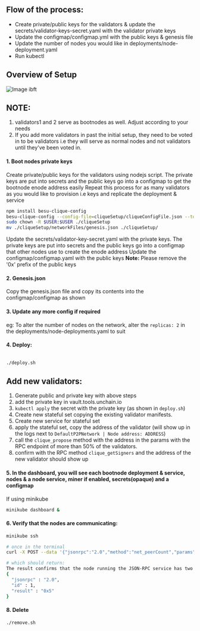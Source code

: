 
## Flow of the process:
- Create private/public keys for the validators & update the secrets/validator-keys-secret.yaml with the validator private keys
- Update the configmap/configmap.yml with the public keys & genesis file
- Update the number of nodes you would like in deployments/node-deployment.yaml
- Run kubectl

## Overview of Setup
![Image ibft](../../images/ibft.png)

## NOTE:
1. validators1 and 2 serve as bootnodes as well. Adjust according to your needs
2. If you add more validators in past the initial setup, they need to be voted in to be validators i.e they will serve as normal nodes and not validators until they've been voted in.

#### 1. Boot nodes private keys
Create private/public keys for the validators using nodejs script. The private keys are put into secrets and the public keys go into a configmap to get the bootnode enode address easily
Repeat this process for as many validators as you would like to provision i.e keys and replicate the deployment & service

```bash
npm install besu-clique-config
besu-clique-config --config-file=cliqueSetup/cliqueConfigFile.json --to=cliqueSetup/networkFiles --private-key-file-name=key
sudo chown -R $USER:$USER ./cliqueSetup
mv ./cliqueSetup/networkFiles/genesis.json ./cliqueSetup/
```

Update the secrets/validator-key-secret.yaml with the private keys. The private keys are put into secrets and the public keys go into a configmap that other nodes use to create the enode address
Update the configmap/configmap.yaml with the public keys
**Note:** Please remove the '0x' prefix of the public keys

#### 2. Genesis.json
Copy the genesis.json file and copy its contents into the configmap/configmap as shown

#### 3. Update any more config if required
eg: To alter the number of nodes on the network, alter the `replicas: 2` in the deployments/node-deployments.yaml to suit

#### 4. Deploy:
```bash

./deploy.sh

```

## Add new validators:

1. Generate public and private key with above steps
2. add the private key in vault.tools.unchain.io
3. `kubectl apply` the secret with the private key (as shown in `deploy.sh`)
4. Create new stateful set copying the existing validator manifests.
5. Create new service for stateful set
6. apply the stateful set, copy the address of the validator (will show up in the logs next to `DefaultP2PNetwork | Node address: ADDRESS`)
7. call the `clique_propose` method with the address in the params with the RPC endpoint of more than 50% of the validators.
8. confirm with the RPC method `clique_getSigners` and the address of the new validator should show up


#### 5. In the dashboard, you will see each bootnode deployment & service, nodes & a node service, miner if enabled, secrets(opaque) and a configmap

If using minikube
```bash
minikube dashboard &
```

#### 6. Verify that the nodes are communicating:
```bash
minikube ssh

# once in the terminal
curl -X POST --data '{"jsonrpc":"2.0","method":"net_peerCount","params":[],"id":1}' <besu_NODE_SERVICE_HOST>:8545

# which should return:
The result confirms that the node running the JSON-RPC service has two peers:
{
  "jsonrpc" : "2.0",
  "id" : 1,
  "result" : "0x5"
}

```


#### 8. Delete
```
./remove.sh
```
